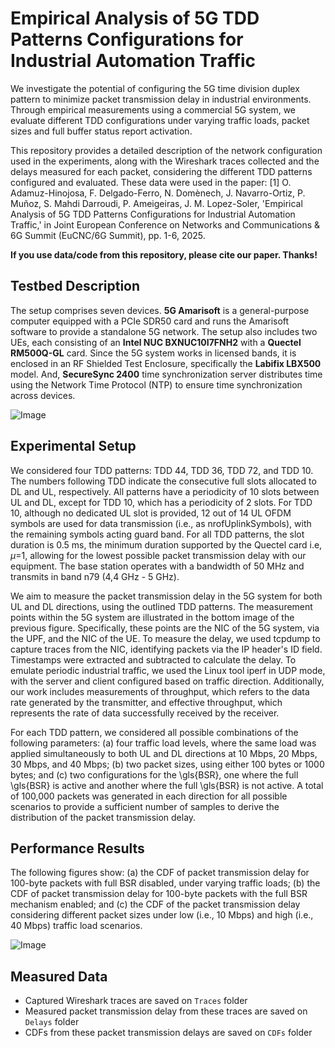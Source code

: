 # Empirical Analysis of 5G TDD Patterns Configurations for Industrial Automation Traffic
We investigate the potential of configuring the 5G time division duplex pattern to minimize packet transmission delay in industrial environments. Through empirical measurements using a commercial 5G system, we evaluate different TDD configurations under varying traffic loads, packet sizes and full buffer status report activation.

This repository provides a detailed description of the network configuration used in the experiments, along with the Wireshark traces collected and the delays measured for each packet, considering the different TDD patterns configured and evaluated. These data were used in the paper: [1] O. Adamuz-Hinojosa, F. Delgado-Ferro, N. Domènech, J. Navarro-Ortiz, P. Muñoz, S. Mahdi Darroudi, P. Ameigeiras, J. M. Lopez-Soler, 'Empirical Analysis of 5G TDD Patterns Configurations for Industrial Automation Traffic,' in Joint European Conference on Networks and Communications & 6G Summit (EuCNC/6G Summit), pp. 1-6, 2025.

__If you use data/code from this repository, please cite our paper. Thanks!__

## Testbed Description
The setup comprises seven devices. __5G Amarisoft__ is a general-purpose computer equipped with a PCIe SDR50 card and runs the Amarisoft software to provide a standalone 5G network. The setup also includes two UEs, each consisting of an __Intel NUC BXNUC10I7FNH2__ with a __Quectel RM500Q-GL__ card. Since the 5G system works in licensed bands, it is enclosed in an RF Shielded Test Enclosure, specifically the __Labifix LBX500__ model. And, __SecureSync 2400__ time synchronization server distributes time using the Network Time Protocol (NTP) to ensure time synchronization across devices. 

![Image](https://github.com/user-attachments/assets/b96903cb-0fb6-4a93-8a44-aba7b772e675)

## Experimental Setup
We considered four TDD patterns: TDD 44, TDD 36, TDD 72, and TDD 10. The numbers following TDD indicate the consecutive full slots allocated to DL and UL, respectively. All patterns have a periodicity of 10 slots between UL and DL, except for TDD 10, which has a periodicity of 2 slots. For TDD 10, although no dedicated UL slot is provided, 12 out of 14 UL OFDM symbols are used for data transmission (i.e., as nrofUplinkSymbols), with the remaining symbols acting guard band. For all TDD patterns, the slot duration is 0.5 ms, the minimum duration supported by the Quectel card i.e, $\mu$=1, allowing for the lowest possible packet transmission delay with our equipment. The base station operates with a bandwidth of 50 MHz and transmits in band n79 (4,4 GHz - 5 GHz).

We aim to measure the packet transmission delay in the 5G system for both UL and DL directions, using the outlined TDD patterns. The measurement points within the 5G system are illustrated in the bottom image of the previous figure. Specifically, these points are the NIC of the 5G system, via the UPF, and the NIC of the UE. To measure the delay, we used tcpdump to capture traces from the NIC, identifying packets via the IP header's ID field. Timestamps were extracted and subtracted to calculate the delay. To emulate periodic industrial traffic, we used the Linux tool iperf in UDP mode, with the server and client configured based on traffic direction. Additionally, our work includes measurements of throughput, which refers to the data rate generated by the transmitter, and effective throughput, which represents the rate of data successfully received by the receiver. 

For each TDD pattern, we considered all possible combinations of the following parameters: (a) four traffic load levels, where the same load was applied simultaneously to both UL and DL directions at 10 Mbps, 20 Mbps, 30 Mbps, and 40 Mbps; (b) two packet sizes, using either 100 bytes or 1000 bytes; and (c) two configurations for the \gls{BSR}, one where the full \gls{BSR} is active and another where the full \gls{BSR} is not active. A total of 100,000 packets was generated in each direction for all possible scenarios to provide a sufficient number of samples to derive the distribution of the packet transmission delay.

## Performance Results
The following figures show: (a)  the CDF of packet transmission delay for 100-byte packets with full BSR disabled, under varying traffic loads; (b) the CDF of packet transmission delay for 100-byte packets with the full BSR mechanism enabled; and (c) the CDF of the packet transmission delay considering different packet sizes under low (i.e., 10 Mbps) and high (i.e., 40 Mbps) traffic load scenarios. 

![Image](https://github.com/user-attachments/assets/967ecb96-3d81-47f0-bd0c-df3b3ff24109)

## Measured Data
- Captured Wireshark traces are saved on ```Traces``` folder
- Measured packet transmission delay from these traces are saved on ```Delays``` folder
- CDFs from these packet transmission delays are saved on ```CDFs``` folder
